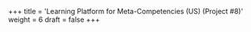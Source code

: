 +++
title = 'Learning Platform for Meta-Competencies (US) (Project #8)'
weight = 6
draft = false
+++
